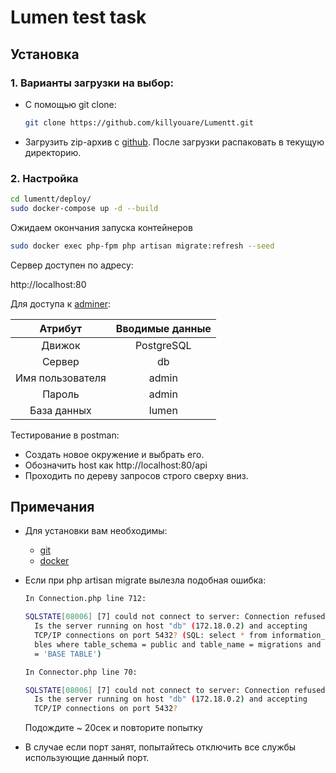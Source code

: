 # Lumen test task

## Установка

### 1. Варианты загрузки на выбор:

- С помощью git clone:

  ```bash
  git clone https://github.com/killyouare/Lumentt.git
  ```

- Загрузить zip-архив с [github](https://github.com/killyouare/Lumentt). После загрузки распаковать в текущую директорию.

### 2. Настройка

```bash
cd lumentt/deploy/
sudo docker-compose up -d --build
```

Ожидаем окончания запуска контейнеров

```bash
sudo docker exec php-fpm php artisan migrate:refresh --seed
```

Сервер доступен по адресу:

http://localhost:80

Для доступа к [adminer](http://localhost:63/):

|     Атрибут      | Вводимые данные |
| :--------------: | :-------------: |
|      Движок      |   PostgreSQL    |
|      Сервер      |       db        |
| Имя пользователя |      admin      |
|      Пароль      |      admin      |
|   База данных    |      lumen      |

Тестирование в postman:

- Создать новое окружение и выбрать его.
- Обозначить host как http://localhost:80/api
- Проходить по дереву запросов строго сверху вниз.

## Примечания

- Для установки вам необходимы:

  - [git](https://github.com/git-guides/install-git)
  - [docker](https://docs.docker.com/engine/install/)

- Если при php artisan migrate вылезла подобная ошибка:

  ```bash
  In Connection.php line 712:

  SQLSTATE[08006] [7] could not connect to server: Connection refused
  	Is the server running on host "db" (172.18.0.2) and accepting
  	TCP/IP connections on port 5432? (SQL: select * from information_schema.ta
    bles where table_schema = public and table_name = migrations and table_type
    = 'BASE TABLE')

  In Connector.php line 70:

  SQLSTATE[08006] [7] could not connect to server: Connection refused
    Is the server running on host "db" (172.18.0.2) and accepting
    TCP/IP connections on port 5432?
  ```

  Подождите ~ 20сек и повторите попытку

- В случае если порт занят, попытайтесь отключить все службы использующие данный порт.
